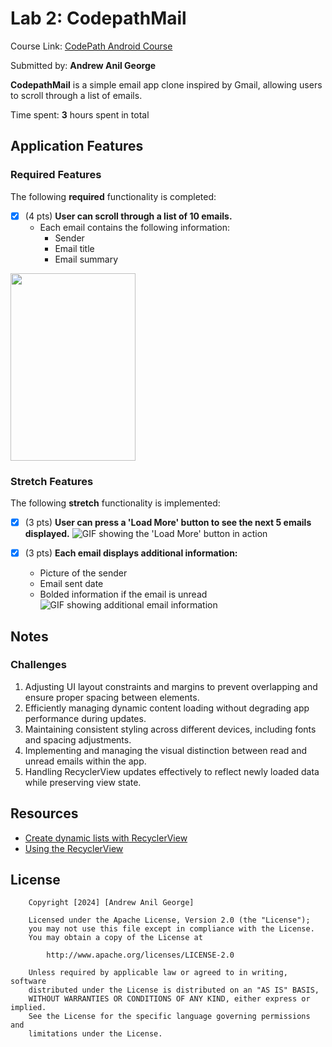 # Lab 2: CodepathMail

Course Link: [CodePath Android Course](https://courses.codepath.org/courses/and102/unit/2#!labs)

Submitted by: **Andrew Anil George** <!-- Replace 'Your Name Here' with your actual name -->

**CodepathMail** is a simple email app clone inspired by Gmail, allowing users to scroll through a list of emails.

Time spent: **3** hours spent in total <!-- Replace 'X' with the number of hours you spent on this project -->

## Application Features

### Required Features

The following **required** functionality is completed:

- [X] (4 pts) **User can scroll through a list of 10 emails.**
    - Each email contains the following information:
        - Sender
        - Email title
        - Email summary
<img src="https://github.com/user-attachments/assets/ff383fd2-12b5-453e-9338-1d2864df284e" width="200" height="300"/>

### Stretch Features

The following **stretch** functionality is implemented:

- [X] (3 pts) **User can press a 'Load More' button to see the next 5 emails displayed.**
  ![GIF showing the 'Load More' button in action](https://github.com/user-attachments/assets/6de6e0ac-77b5-4b62-ab76-612ef35d1e79)

- [X] (3 pts) **Each email displays additional information:**
    - Picture of the sender
    - Email sent date
    - Bolded information if the email is unread
  ![GIF showing additional email information](https://github.com/user-attachments/assets/89ec0dec-087b-4c2a-80b6-29c75a43d085)


## Notes

### Challenges
1. Adjusting UI layout constraints and margins to prevent overlapping and ensure proper spacing between elements.
2. Efficiently managing dynamic content loading without degrading app performance during updates.
3. Maintaining consistent styling across different devices, including fonts and spacing adjustments.
4. Implementing and managing the visual distinction between read and unread emails within the app.
5. Handling RecyclerView updates effectively to reflect newly loaded data while preserving view state.

## Resources

- [Create dynamic lists with RecyclerView](https://developer.android.com/guide/topics/ui/layout/recyclerview)
- [Using the RecyclerView](https://guides.codepath.com/android/using-the-recyclerview)

## License

```plaintext
    Copyright [2024] [Andrew Anil George]

    Licensed under the Apache License, Version 2.0 (the "License");
    you may not use this file except in compliance with the License.
    You may obtain a copy of the License at

        http://www.apache.org/licenses/LICENSE-2.0

    Unless required by applicable law or agreed to in writing, software
    distributed under the License is distributed on an "AS IS" BASIS,
    WITHOUT WARRANTIES OR CONDITIONS OF ANY KIND, either express or implied.
    See the License for the specific language governing permissions and
    limitations under the License.
